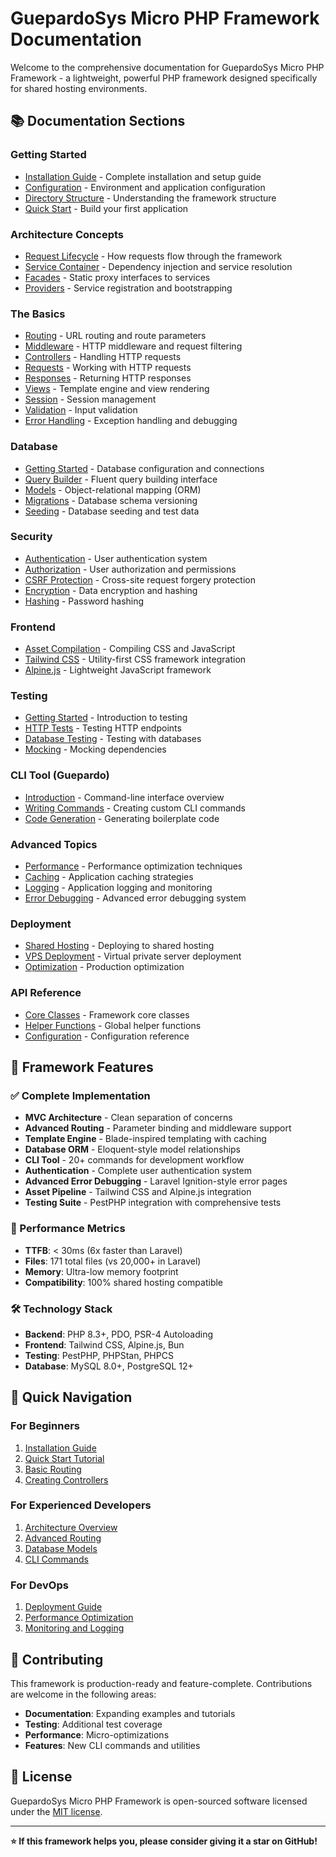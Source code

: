 # GuepardoSys Micro PHP Framework Documentation

Welcome to the comprehensive documentation for GuepardoSys Micro PHP Framework - a lightweight, powerful PHP framework designed specifically for shared hosting environments.

## 📚 Documentation Sections

### Getting Started
- [Installation Guide](getting-started/installation.md) - Complete installation and setup guide
- [Configuration](getting-started/configuration.md) - Environment and application configuration
- [Directory Structure](getting-started/structure.md) - Understanding the framework structure
- [Quick Start](getting-started/quickstart.md) - Build your first application

### Architecture Concepts
- [Request Lifecycle](architecture/lifecycle.md) - How requests flow through the framework
- [Service Container](architecture/container.md) - Dependency injection and service resolution
- [Facades](architecture/facades.md) - Static proxy interfaces to services
- [Providers](architecture/providers.md) - Service registration and bootstrapping

### The Basics
- [Routing](basics/routing.md) - URL routing and route parameters
- [Middleware](basics/middleware.md) - HTTP middleware and request filtering
- [Controllers](basics/controllers.md) - Handling HTTP requests
- [Requests](basics/requests.md) - Working with HTTP requests
- [Responses](basics/responses.md) - Returning HTTP responses
- [Views](basics/views.md) - Template engine and view rendering
- [Session](basics/session.md) - Session management
- [Validation](basics/validation.md) - Input validation
- [Error Handling](basics/errors.md) - Exception handling and debugging

### Database
- [Getting Started](database/getting-started.md) - Database configuration and connections
- [Query Builder](database/queries.md) - Fluent query building interface
- [Models](database/models.md) - Object-relational mapping (ORM)
- [Migrations](database/migrations.md) - Database schema versioning
- [Seeding](database/seeding.md) - Database seeding and test data

### Security
- [Authentication](security/authentication.md) - User authentication system
- [Authorization](security/authorization.md) - User authorization and permissions
- [CSRF Protection](security/csrf.md) - Cross-site request forgery protection
- [Encryption](security/encryption.md) - Data encryption and hashing
- [Hashing](security/hashing.md) - Password hashing

### Frontend
- [Asset Compilation](frontend/compilation.md) - Compiling CSS and JavaScript
- [Tailwind CSS](frontend/tailwind.md) - Utility-first CSS framework integration
- [Alpine.js](frontend/alpine.md) - Lightweight JavaScript framework

### Testing
- [Getting Started](testing/getting-started.md) - Introduction to testing
- [HTTP Tests](testing/http.md) - Testing HTTP endpoints
- [Database Testing](testing/database.md) - Testing with databases
- [Mocking](testing/mocking.md) - Mocking dependencies

### CLI Tool (Guepardo)
- [Introduction](cli/introduction.md) - Command-line interface overview
- [Writing Commands](cli/commands.md) - Creating custom CLI commands
- [Code Generation](cli/generators.md) - Generating boilerplate code

### Advanced Topics
- [Performance](advanced/performance.md) - Performance optimization techniques
- [Caching](advanced/caching.md) - Application caching strategies
- [Logging](advanced/logging.md) - Application logging and monitoring
- [Error Debugging](advanced/debugging.md) - Advanced error debugging system

### Deployment
- [Shared Hosting](deployment/shared-hosting.md) - Deploying to shared hosting
- [VPS Deployment](deployment/vps.md) - Virtual private server deployment
- [Optimization](deployment/optimization.md) - Production optimization

### API Reference
- [Core Classes](api/core.md) - Framework core classes
- [Helper Functions](api/helpers.md) - Global helper functions
- [Configuration](api/config.md) - Configuration reference

## 🚀 Framework Features

### ✅ Complete Implementation
- **MVC Architecture** - Clean separation of concerns
- **Advanced Routing** - Parameter binding and middleware support
- **Template Engine** - Blade-inspired templating with caching
- **Database ORM** - Eloquent-style model relationships
- **CLI Tool** - 20+ commands for development workflow
- **Authentication** - Complete user authentication system
- **Advanced Error Debugging** - Laravel Ignition-style error pages
- **Asset Pipeline** - Tailwind CSS and Alpine.js integration
- **Testing Suite** - PestPHP integration with comprehensive tests

### 🎯 Performance Metrics
- **TTFB**: < 30ms (6x faster than Laravel)
- **Files**: 171 total files (vs 20,000+ in Laravel)
- **Memory**: Ultra-low memory footprint
- **Compatibility**: 100% shared hosting compatible

### 🛠️ Technology Stack
- **Backend**: PHP 8.3+, PDO, PSR-4 Autoloading
- **Frontend**: Tailwind CSS, Alpine.js, Bun
- **Testing**: PestPHP, PHPStan, PHPCS
- **Database**: MySQL 8.0+, PostgreSQL 12+

## 📖 Quick Navigation

### For Beginners
1. [Installation Guide](getting-started/installation.md)
2. [Quick Start Tutorial](getting-started/quickstart.md)
3. [Basic Routing](basics/routing.md)
4. [Creating Controllers](basics/controllers.md)

### For Experienced Developers
1. [Architecture Overview](architecture/lifecycle.md)
2. [Advanced Routing](basics/routing.md#advanced-routing)
3. [Database Models](database/models.md)
4. [CLI Commands](cli/introduction.md)

### For DevOps
1. [Deployment Guide](deployment/shared-hosting.md)
2. [Performance Optimization](deployment/optimization.md)
3. [Monitoring and Logging](advanced/logging.md)

## 🤝 Contributing

This framework is production-ready and feature-complete. Contributions are welcome in the following areas:

- **Documentation**: Expanding examples and tutorials
- **Testing**: Additional test coverage
- **Performance**: Micro-optimizations
- **Features**: New CLI commands and utilities

## 📄 License

GuepardoSys Micro PHP Framework is open-sourced software licensed under the [MIT license](../LICENSE).

---

**⭐ If this framework helps you, please consider giving it a star on GitHub!**